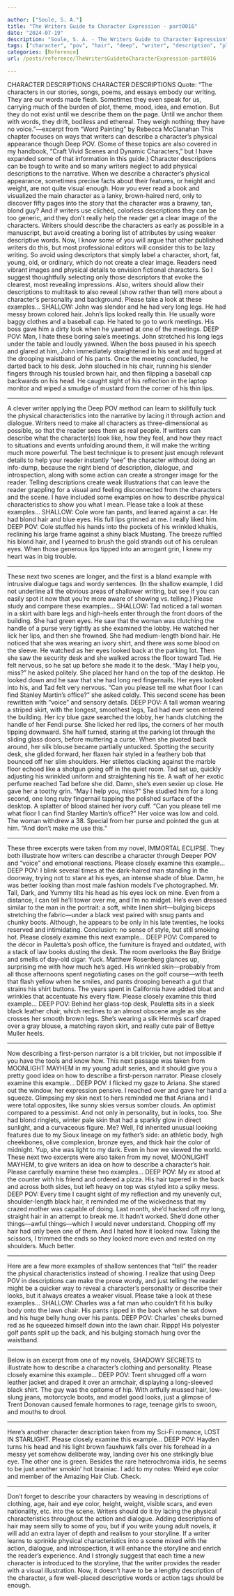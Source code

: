 ```yaml
---

author: ["Soule, S. A."]
title: "The Writers Guide to Character Expression - part0016"
date: "2024-07-19"
description: "Soule, S. A. - The Writers Guide to Character Expression"
tags: ["character", "pov", "hair", "deep", "writer", "description", "please", "describe", "eye", "reader", "physical", "look", "even", "pant", "examine", "scene", "shallow", "long", "lip", "looked", "one", "back", "desk", "tad", "closely"]
categories: [Reference]
url: /posts/reference/TheWritersGuidetoCharacterExpression-part0016

---
```



CHARACTER DESCRIPTIONS
CHARACTER DESCRIPTIONS
Quote: “The characters in our stories, songs, poems, and essays embody our writing. They are our words made flesh. Sometimes they even speak for us, carrying much of the burden of plot, theme, mood, idea, and emotion. But they do not exist until we describe them on the page. Until we anchor them with words, they drift, bodiless and ethereal. They weigh nothing; they have no voice.”—excerpt from “Word Painting” by Rebecca McClanahan 
This chapter focuses on ways that writers can describe a character’s physical appearance though Deep POV. (Some of these topics are also covered in my handbook, “Craft Vivid Scenes and Dynamic Characters,” but I have expanded some of that information in this guide.)
Character descriptions can be tough to write and so many writers neglect to add physical descriptions to the narrative. When we describe a character’s physical appearance, sometimes precise facts about their features, or height and weight, are not quite visual enough.
How you ever read a book and visualized the main character as a lanky, brown-haired nerd, only to discover fifty pages into the story that the character was a brawny, tan, blond guy?
And if writers use clichéd, colorless descriptions they can be too generic, and they don’t really help the reader get a clear image of the characters. Writers should describe the characters as early as possible in a manuscript, but avoid creating a boring list of attributes by using weaker descriptive words. Now, I know some of you will argue that other published writers do this, but most professional editors will consider this to be lazy writing. So avoid using descriptors that simply label a character, short, fat, young, old, or ordinary, which do not create a clear image.
Readers need vibrant images and physical details to envision fictional characters. So I suggest thoughtfully selecting only those descriptors that evoke the clearest, most revealing impressions. Also, writers should allow their descriptions to multitask to also reveal (show rather than tell) more about a character’s personality and background.
Please take a look at these examples…
SHALLOW:
John was slender and he had very long legs. He had messy brown colored hair. John’s lips looked really thin. He usually wore baggy clothes and a baseball cap. He hated to go to work meetings. His boss gave him a dirty look when he yawned at one of the meetings.
DEEP POV:
Man, I hate these boring sale’s meetings.
John stretched his long legs under the table and loudly yawned.
When the boss paused in his speech and glared at him, John immediately straightened in his seat and tugged at the drooping waistband of his pants.
Once the meeting concluded, he darted back to his desk. John slouched in his chair, running his slender fingers through his tousled brown hair, and then flipping a baseball cap backwards on his head. He caught sight of his reflection in the laptop monitor and wiped a smudge of mustard from the corner of his thin lips.
***
A clever writer applying the Deep POV method can learn to skillfully tuck the physical characteristics into the narrative by lacing it through action and dialogue. Writers need to make all characters as three-dimensional as possible, so that the reader sees them as real people.
If writers can describe what the character(s) look like, how they feel, and how they react to situations and events unfolding around them, it will make the writing much more powerful.
The best technique is to present just enough relevant details to help your reader instantly “see” the character without doing an info-dump, because the right blend of description, dialogue, and introspection, along with some action can create a stronger image for the reader.
Telling descriptions create weak illustrations that can leave the reader grappling for a visual and feeling disconnected from the characters and the scene.
I have included some examples on how to describe physical characteristics to show you what I mean.
Please take a look at these examples…
SHALLOW:
Cole wore tan pants, and leaned against a car. He had blond hair and blue eyes. His full lips grinned at me. I really liked him.
DEEP POV:
Cole stuffed his hands into the pockets of his wrinkled khakis, reclining his large frame against a shiny black Mustang. The breeze ruffled his blond hair, and I yearned to brush the gold strands out of his cerulean eyes. When those generous lips tipped into an arrogant grin, I knew my heart was in big trouble.
***
These next two scenes are longer, and the first is a bland example with intrusive dialogue tags and wordy sentences. (In the shallow example, I did not underline all the obvious areas of shallower writing, but see if you can easily spot it now that you’re more aware of showing vs. telling.)
Please study and compare these examples…
SHALLOW:
Tad noticed a tall woman in a skirt with bare legs and high-heels enter through the front doors of the building. She had green eyes. He saw that the woman was clutching the handle of a purse very tightly as she examined the lobby. He watched her lick her lips, and then she frowned. She had medium-length blond hair. He noticed that she was wearing an ivory shirt, and there was some blood on the sleeve. He watched as her eyes looked back at the parking lot.
Then she saw the security desk and she walked across the floor toward Tad. He felt nervous, so he sat up before she made it to the desk.
“May I help you, miss?” he asked politely.
She placed her hand on the top of the desktop. He looked down and he saw that she had long red fingernails. Her eyes looked into his, and Tad felt very nervous.
“Can you please tell me what floor I can find Stanley Martin’s office?” she asked coldly.
This second scene has been rewritten with “voice” and sensory details.
DEEP POV:
A tall woman wearing a striped skirt, with the longest, smoothest legs, Tad had ever seen entered the building. Her icy blue gaze searched the lobby, her hands clutching the handle of her Fendi purse. She licked her red lips, the corners of her mouth tipping downward. She half turned, staring at the parking lot through the sliding glass doors, before muttering a curse. When she pivoted back around, her silk blouse became partially untucked.
Spotting the security desk, she glided forward, her flaxen hair styled in a feathery bob that bounced off her slim shoulders. Her stilettos clacking against the marble floor echoed like a shotgun going off in the quiet room.
Tad sat up, quickly adjusting his wrinkled uniform and straightening his tie. A waft of her exotic perfume reached Tad before she did.
Damn, she’s even sexier up close.
He gave her a toothy grin. “May I help you, miss?”
She studied him for a long second, one long ruby fingernail tapping the polished surface of the desktop. A splatter of blood stained her ivory cuff.
“Can you please tell me what floor I can find Stanley Martin’s office?” Her voice was low and cold. The woman withdrew a 38. Special from her purse and pointed the gun at him. “And don’t make me use this.”
***
These three excerpts were taken from my novel, IMMORTAL ECLIPSE. They both illustrate how writers can describe a character through Deeper POV and “voice” and emotional reactions.
Please closely examine this example…
DEEP POV:
I blink several times at the dark-haired man standing in the doorway, trying not to stare at his eyes, an intense shade of blue. Damn, he was better looking than most male fashion models I’ve photographed. Mr. Tall, Dark, and Yummy tilts his head as his eyes lock on mine. Even from a distance, I can tell he’ll tower over me, and I’m no midget. He’s even dressed similar to the man in the portrait: a soft, white linen shirt—bulging biceps stretching the fabric—under a black vest paired with snug pants and chunky boots. Although, he appears to be only in his late twenties, he looks reserved and intimidating.
Conclusion: no sense of style, but still smoking hot.
Please closely examine this next example…
DEEP POV:
Compared to the décor in Pauletta’s posh office, the furniture is frayed and outdated, with a stack of law books dusting the desk. The room overlooks the Bay Bridge and smells of day-old cigar. Yuck.
Matthew Rosenberg glances up, surprising me with how much he’s aged. His wrinkled skin—probably from all those afternoons spent negotiating cases on the golf course—with teeth that flash yellow when he smiles, and pants drooping beneath a gut that strains his shirt buttons. The years spent in California have added bloat and wrinkles that accentuate his every flaw.
Please closely examine this third example…
DEEP POV:
Behind her glass-top desk, Pauletta sits in a sleek black leather chair, which reclines to an almost obscene angle as she crosses her smooth brown legs. She’s wearing a silk Hermès scarf draped over a gray blouse, a matching rayon skirt, and really cute pair of Bettye Muller heels.
***
Now describing a first-person narrator is a bit trickier, but not impossible if you have the tools and know how.
This next passage was taken from MOONLIGHT MAYHEM in my young adult series, and it should give you a pretty good idea on how to describe a first-person narrator.
Please closely examine this example…
DEEP POV:
I flicked my gaze to Ariana. She stared out the window, her expression pensive. I reached over and gave her hand a squeeze. Glimpsing my skin next to hers reminded me that Ariana and I were total opposites, like sunny skies versus somber clouds. An optimist compared to a pessimist. And not only in personality, but in looks, too. She had blond ringlets, winter pale skin that had a sparkly glow in direct sunlight, and a curvaceous figure.
Me? Well, I’d inherited unusual looking features due to my Sioux lineage on my father’s side: an athletic body, high cheekbones, olive complexion, bronze eyes, and thick hair the color of midnight. Yup, she was light to my dark. Even in how we viewed the world.
These next two excerpts were also taken from my novel, MOONLIGHT MAYHEM, to give writers an idea on how to describe a character’s hair.
Please carefully examine these two examples…
DEEP POV:
My ex stood at the counter with his friend and ordered a pizza. His hair tapered in the back and across both sides, but left heavy on top was styled into a spiky mess.
DEEP POV:
Every time I caught sight of my reflection and my unevenly cut, shoulder-length black hair, it reminded me of the wickedness that my crazed mother was capable of doing. Last month, she’d hacked off my long, straight hair in an attempt to break me. It hadn’t worked. She’d done other things—awful things—which I would never understand. Chopping off my hair had only been one of them. And I hated how it looked now. Taking the scissors, I trimmed the ends so they looked more even and rested on my shoulders. Much better.
***
Here are a few more examples of shallow sentences that “tell” the reader the physical characteristics instead of showing. I realize that using Deep POV in descriptions can make the prose wordy, and just telling the reader might be a quicker way to reveal a character’s personality or describe their looks, but it always creates a weaker visual.
Please take a look at these examples…
SHALLOW: Charles was a fat man who couldn’t fit his bulky body onto the lawn chair. His pants ripped in the back when he sat down and his huge belly hung over his pants.
DEEP POV: Charles’ cheeks burned red as he squeezed himself down into the lawn chair. Rippp! His polyester golf pants split up the back, and his bulging stomach hung over the waistband.
***
Below is an excerpt from one of my novels, SHADOWY SECRETS to illustrate how to describe a character’s clothing and personality.
Please closely examine this example…
DEEP POV:
Trent shrugged off a worn leather jacket and draped it over an armchair, displaying a long-sleeved black shirt. The guy was the epitome of hip. With artfully mussed hair, low-slung jeans, motorcycle boots, and model good looks, just a glimpse of Trent Donovan caused female hormones to rage, teenage girls to swoon, and mouths to drool.
***
Here’s another character description taken from my Sci-Fi romance, LOST IN STARLIGHT. Please closely examine this example…
DEEP POV:
Hayden turns his head and his light brown fauxhawk falls over his forehead in a messy yet somehow deliberate way, landing over his one strikingly blue eye. The other one is green. Besides the rare heterochromia iridis, he seems to be just another smokin’ hot brainiac.
I add to my notes: Weird eye color and member of the Amazing Hair Club. Check.
***
Don’t forget to describe your characters by weaving in descriptions of clothing, age, hair and eye color, height, weight, visible scars, and even nationality, etc. into the scene. Writers should do it by lacing the physical characteristics throughout the action and dialogue.
Adding descriptions of hair may seem silly to some of you, but if you write young adult novels, it will add an extra layer of depth and realism to your storyline.
If a writer learns to sprinkle physical characteristics into a scene mixed with the action, dialogue, and introspection, it will enhance the storyline and enrich the reader’s experience. And I strongly suggest that each time a new character is introduced to the storyline, that the writer provides the reader with a visual illustration. Now, it doesn’t have to be a lengthy description of the character, a few well-placed descriptive words or action tags should be enough.
